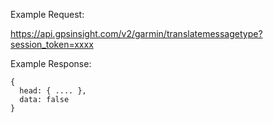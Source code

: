 Example Request:

https://api.gpsinsight.com/v2/garmin/translatemessagetype?session_token=xxxx

Example Response:

    {
      head: { .... },
      data: false
    }
